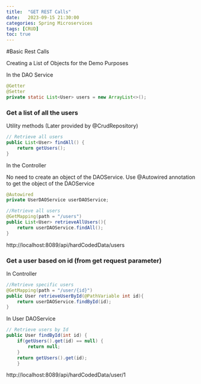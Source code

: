 ```yaml
---
title:  "GET REST Calls"
date:   2023-09-15 21:30:00
categories: Spring Microservices
tags: [CRUD]
toc: true
---
```


#Basic Rest Calls

Creating a List of Objects for the Demo Purposes

In the DAO Service
```java
@Getter
@Setter
private static List<User> users = new ArrayList<>();
```

### Get a list of all the users

Utility methods (Later provided by @CrudRepository)
```java
// Retrieve all users
public List<User> findAll() {
    return getUsers();
}
````

In the Controller

No need to create an object of the DAOService. Use @Autowired annotation to get the object of the DAOService
```java
@Autowired
private UserDAOService userDAOService;
```
```java
//Retrieve all users
@GetMapping(path = "/users")
public List<User> retrieveAllUsers(){
    return userDAOService.findAll();
}
```
http://localhost:8089/api/hardCodedData/users

### Get a user based on id (from get request parameter)

In Controller
```java
//Retrieve specific users
@GetMapping(path = "/user/{id}")
public User retrieveUserById(@PathVariable int id){
    return userDAOService.findById(id);
}
```

In User DAOService
```java
// Retrieve users by Id
public User findById(int id) {
    if(getUsers().get(id) == null) {
        return null;
    }
    return getUsers().get(id);
	}
```
http://localhost:8089/api/hardCodedData/user/1

